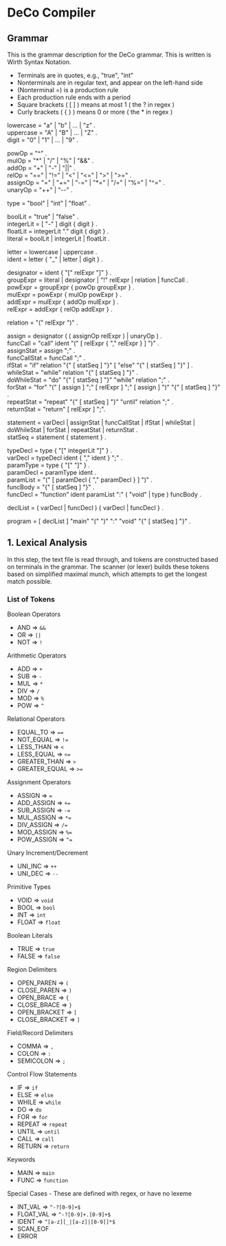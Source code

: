 # DeCo Compiler

## Grammar
This is the grammar description for the DeCo grammar. This is written is Wirth Syntax Notation.

- Terminals are in quotes, e.g., "true", "int"
- Nonterminals are in regular text, and appear on the left-hand side
- (Nonterminal =) is a production rule
- Each production rule ends with a period
- Square brackets ( [ ] ) means at most 1 ( the ? in regex )
- Curly brackets ( { } ) means 0 or more ( the * in regex )

lowercase = "a" | "b" | ... | "z" . <br>
uppercase = "A" | "B" | ... | "Z" . <br>
digit = "0" | "1" | ... | "9" .

powOp = "^" . <br>
mulOp = "\*" | "/" | "%" | "&&" . <br>
addOp = "+" | "-" | "||" . <br>
relOp = "==" | "!=" | "<" | "<=" | ">" | ">=" . <br>
assignOp = "=" | "+=" | "-=" | "\*=" | "/=" | "%=" | "^=" . <br>
unaryOp = "++" | "--" .

type = "bool" | "int" | "float" .

boolLit = "true" | "false" . <br>
integerLit = [ "-" ] digit { digit } . <br>
floatLit = integerLit "." digit { digit } . <br>
literal = boolLit | integerLit | floatLit .

letter = lowercase | uppercase . <br>
ident = letter { "_" | letter | digit } .

designator = ident { "[" relExpr "]" } . <br>
groupExpr = literal | designator | "!" relExpr | relation | funcCall . <br>
powExpr = groupExpr { powOp groupExpr } . <br>
mulExpr = powExpr { mulOp powExpr } . <br>
addExpr = mulExpr { addOp mulExpr } . <br>
relExpr = addExpr { relOp addExpr } .

relation = "(" relExpr ")" .

assign = designator ( ( assignOp relExpr ) | unaryOp ) . <br>
funcCall = "call" ident "(" [ relExpr { "," relExpr } ] ")" . <br>
assignStat = assign ";" . <br>
funcCallStat = funcCall ";" . <br>
ifStat = "if" relation "{" [ statSeq ] "}" [ "else" "{" [ statSeq ] "}" ] . <br>
whileStat = "while" relation "{" [ statSeq ] "}" . <br>
doWhileStat = "do" "{" [ statSeq ] "}" "while" relation ";" . <br>
forStat = "for" "(" [ assign ] ";" [ relExpr ] ";" [ assign ] ")" "{" [ statSeq ] "}" . <br>
repeatStat = "repeat" "{" [ statSeq ] "}" "until" relation ";" . <br>
returnStat = "return" [ relExpr ] ";".

statement = varDecl | assignStat | funcCallStat | ifStat | whileStat | doWhileStat | forStat | repeatStat | returnStat . <br>
statSeq = statement { statement } .

typeDecl = type { "[" integerLit "]" } . <br>
varDecl = typeDecl ident { "," ident } ";" . <br>
paramType = type { "[" "]" } . <br>
paramDecl = paramType ident . <br>
paramList = "(" [ paramDecl { "," paramDecl } ] ")" . <br>
funcBody = "{" [ statSeq ] "}" . <br>
funcDecl = "function" ident paramList ":" ( "void" | type ) funcBody .

declList = ( varDecl | funcDecl ) { varDecl | funcDecl } .

program = [ declList ] "main" "(" ")" ":" "void" "{" [ statSeq ] "}" .

## 1. Lexical Analysis
In this step, the text file is read through, and tokens are constructed based on terminals in the grammar. The scanner (or lexer) builds these tokens based on simplified maximal munch, which attempts to get the longest match possible.

### List of Tokens
Boolean Operators
- AND => `&&`
- OR => `||`
- NOT => `!`

Arithmetic Operators
- ADD => `+`
- SUB => `-`
- MUL => `*`
- DIV => `/`
- MOD => `%`
- POW => `^`

Relational Operators
- EQUAL_TO => `==`
- NOT_EQUAL => `!=`
- LESS_THAN => `<`
- LESS_EQUAL => `<=`
- GREATER_THAN => `>`
- GREATER_EQUAL => `>=`

Assignment Operators
- ASSIGN => `=`
- ADD_ASSIGN => `+=`
- SUB_ASSIGN => `-=`
- MUL_ASSIGN => `*=`
- DIV_ASSIGN => `/=`
- MOD_ASSIGN => `%=`
- POW_ASSIGN => `^=`

Unary Increment/Decrement
- UNI_INC => `++`
- UNI_DEC => `--`

Primitive Types
- VOID => `void`
- BOOL => `bool`
- INT => `int`
- FLOAT => `float`

Boolean Literals
- TRUE => `true`
- FALSE => `false`

Region Delimiters
- OPEN_PAREN => `(`
- CLOSE_PAREN => `)`
- OPEN_BRACE => `{`
- CLOSE_BRACE => `}`
- OPEN_BRACKET => `[`
- CLOSE_BRACKET => `]`

Field/Record Delimiters
- COMMA => `,`
- COLON => `:`
- SEMICOLON => `;`

Control Flow Statements
- IF => `if`
- ELSE => `else`
- WHILE => `while`
- DO => `do`
- FOR => `for`
- REPEAT => `repeat`
- UNTIL => `until`
- CALL => `call`
- RETURN => `return`

Keywords
- MAIN => `main`
- FUNC => `function`

Special Cases - These are defined with regex, or have no lexeme
- INT_VAL => `^-?[0-9]+$`
- FLOAT_VAL => `^-?[0-9]+.[0-9]+$`
- IDENT => `^[a-z][_|[a-z]|[0-9]]*$`
- SCAN_EOF
- ERROR